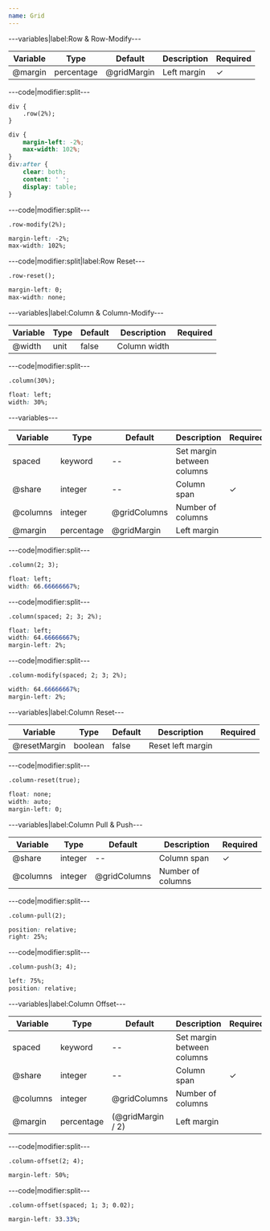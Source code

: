 ```yaml
---
name: Grid
---
```


---variables|label:Row &amp; Row-Modify---

| Variable | Type | Default | Description | Required |
| -- | -- | -- | -- | -- |
| @margin | percentage | @gridMargin | Left margin | ✓ |

---code|modifier:split---

```less
div {
	.row(2%);
}
```

```css
div {
	margin-left: -2%;
	max-width: 102%;
}
div:after {
	clear: both;
	content: ' ';
	display: table;
}
```

---code|modifier:split---

```less
.row-modify(2%);
```

```css
margin-left: -2%;
max-width: 102%;
```

---code|modifier:split|label:Row Reset---

```less
.row-reset();
```

```css
margin-left: 0;
max-width: none;
```

---variables|label:Column &amp; Column-Modify---

| Variable | Type | Default | Description | Required |
| -- | -- | -- | -- | -- |
| @width | unit | false | Column width ||

---code|modifier:split---

```less
.column(30%);
```

```css
float: left;
width: 30%;
```

---variables---

| Variable | Type | Default | Description | Required |
| -- | -- | -- | --| -- |
| spaced | keyword | -- | Set margin between columns ||
| @share | integer | -- | Column span | ✓ |
| @columns | integer | @gridColumns | Number of columns ||
| @margin | percentage | @gridMargin | Left margin ||

---code|modifier:split---

```less
.column(2; 3);
```

```css
float: left;
width: 66.66666667%;
```

---code|modifier:split---

```less
.column(spaced; 2; 3; 2%);
```

```css
float: left;
width: 64.66666667%;
margin-left: 2%;
```

---code|modifier:split---

```less
.column-modify(spaced; 2; 3; 2%);
```

```css
width: 64.66666667%;
margin-left: 2%;
```

---variables|label:Column Reset---

| Variable | Type | Default | Description | Required |
| -- | -- | -- | -- | -- |
| @resetMargin | boolean | false | Reset left margin ||

---code|modifier:split---

```less
.column-reset(true);
```

```css
float: none;
width: auto;
margin-left: 0;
```

---variables|label:Column Pull &amp; Push---

| Variable | Type | Default | Description | Required |
| -- | -- | -- | -- | -- |
| @share | integer | -- | Column span | ✓ |
| @columns | integer | @gridColumns | Number of columns ||

---code|modifier:split---

```less
.column-pull(2);
```

```css
position: relative;
right: 25%;
```

---code|modifier:split---

```less
.column-push(3; 4);
```

```css
left: 75%;
position: relative;
```

---variables|label:Column Offset---

| Variable | Type | Default | Description | Required |
| -- | -- | -- | -- | -- |
| spaced | keyword | -- | Set margin between columns ||
| @share | integer | -- | Column span | ✓ |
| @columns | integer | @gridColumns | Number of columns ||
| @margin | percentage | (@gridMargin / 2) | Left margin ||

---code|modifier:split---

```less
.column-offset(2; 4);
```

```css
margin-left: 50%;
```

---code|modifier:split---

```less
.column-offset(spaced; 1; 3; 0.02);
```

```css
margin-left: 33.33%;
```